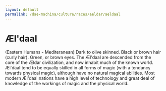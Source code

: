 ```yaml
---
layout: default
permalink: /dae-machina/culture/races/aeldar/aeldaal
---
```


# Æl'daal 

(Eastern Humans - Mediteranean)
Dark to olive skinned. Black or brown hair (curly hair). Green, or brown eyes.
The Æl'daal are descended from the core of the Ældar civilization, and
now inhabit much of the known world. Æl'daal tend to be equally skilled
in all forms of magic (with a tendancy towards physical magic), although have no natural magical abilities. Most
modern Æl'daal nations have a high level of technology and great deal
of knowledge of the workings of magic and the physical world. 


